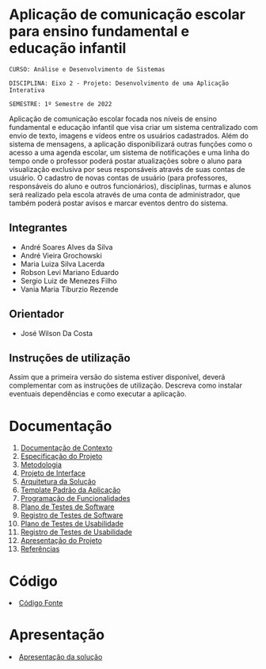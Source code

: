 # Aplicação de comunicação escolar para ensino fundamental e educação infantil

`CURSO: Análise e Desenvolvimento de Sistemas`

`DISCIPLINA: Eixo 2 - Projeto: Desenvolvimento de uma Aplicação Interativa`

`SEMESTRE: 1º Semestre de 2022` 

Aplicação de comunicação escolar focada nos níveis de ensino fundamental e educação infantil que visa criar um sistema centralizado com envio de texto, imagens e vídeos entre 
os usuários cadastrados. Além do sistema de mensagens, a aplicação disponibilizará outras funções como o acesso a uma agenda escolar, um sistema de notificações e uma linha do tempo onde o professor poderá postar atualizações sobre o aluno para visualização exclusiva por seus responsáveis através de suas contas de usuário. O cadastro de novas contas de usuário (para professores, responsáveis do aluno e outros funcionários), disciplinas, turmas e alunos será realizado pela escola através de uma conta de administrador, que também poderá postar avisos e marcar eventos dentro do sistema.

## Integrantes

* André Soares Alves da Silva
* André Vieira Grochowski
* Maria Luiza Silva Lacerda
* Robson Levi Mariano Eduardo
* Sergio Luiz de Menezes Filho
* Vania Maria Tiburzio Rezende


## Orientador

* José Wilson Da Costa 

## Instruções de utilização

Assim que a primeira versão do sistema estiver disponível, deverá complementar com as instruções de utilização. Descreva como instalar eventuais dependências e como executar a aplicação.

# Documentação

<ol>
<li><a href="docs/01-Documentação de Contexto.md"> Documentação de Contexto</a></li>
<li><a href="docs/02-Especificação do Projeto.md"> Especificação do Projeto</a></li>
<li><a href="docs/03-Metodologia.md"> Metodologia</a></li>
<li><a href="docs/04-Projeto de Interface.md"> Projeto de Interface</a></li>
<li><a href="docs/05-Arquitetura da Solução.md"> Arquitetura da Solução</a></li>
<li><a href="docs/06-Template Padrão da Aplicação.md"> Template Padrão da Aplicação</a></li>
<li><a href="docs/07-Programação de Funcionalidades.md"> Programação de Funcionalidades</a></li>
<li><a href="docs/08-Plano de Testes de Software.md"> Plano de Testes de Software</a></li>
<li><a href="docs/09-Registro de Testes de Software.md"> Registro de Testes de Software</a></li>
<li><a href="docs/10-Plano de Testes de Usabilidade.md"> Plano de Testes de Usabilidade</a></li>
<li><a href="docs/11-Registro de Testes de Usabilidade.md"> Registro de Testes de Usabilidade</a></li>
<li><a href="docs/12-Apresentação do Projeto.md"> Apresentação do Projeto</a></li>
<li><a href="docs/13-Referências.md"> Referências</a></li>
</ol>

# Código

<li><a href="src/README.md"> Código Fonte</a></li>

# Apresentação

<li><a href="presentation/README.md"> Apresentação da solução</a></li>
